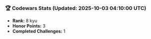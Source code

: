 ### 🏆 Codewars Stats (Updated: 2025-10-03 04:10:00 UTC)

- **Rank:** 8 kyu
- **Honor Points:** 3
- **Completed Challenges:** 1
